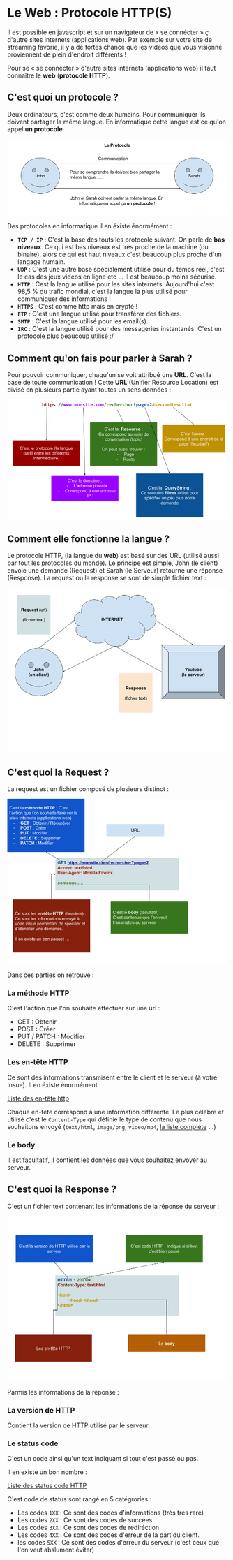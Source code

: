 # Le Web : Protocole HTTP(S)

Il est possible en javascript et sur un navigateur de « se connécter » ç d'autre sites internets (applications web). Par exemple sur votre site de streaming favorie, il y a de fortes chance que les videos que vous visionné proviennent de plein d'endroit différents !

Pour se « se connécter » d'autre sites internets (applications web) il faut connaître le **web** (**protocole HTTP**).

## C'est quoi un protocole ?

Deux ordinateurs, c'est comme deux humains. Pour communiquer ils doivent partager la même langue. En informatique cette langue est ce qu'on appel **un protocole**

![Protocole](../images/Protocole.png)

Des protocoles en informatique il en éxiste énormément :

- **`TCP / IP`** : C'est la base des touts les protocole suivant. On parle de **bas niveaux**. Ce qui est bas niveaux est très proche de la machine (du binaire), alors ce qui est haut niveaux c'est beaucoup plus proche d'un langage humain.
- **`UDP`** : C'est une autre base spécialement utilisé pour du temps réel, c'est le cas des jeux videos en ligne etc ... Il est beaucoup moins sécurisé.
- **`HTTP`** : Cest la langue utilisé pour les sites internets. Aujourd'hui c'est 98,5 % du trafic mondial, c'est la langue la plus utilisé pour communiquer des informations !
- **`HTTPS`** : C'est comme http mais en crypté !
- **`FTP`** : C'est une langue utilisé pour transférer des fichiers.
- **`SMTP`** : C'est la langue utilisé pour les email(s).
- **`IRC`** : C'est la langue utilisé pour des messageries instantanés. C'est un protocole plus beaucoup utilisé :/

## Comment qu'on fais pour parler à Sarah ?

Pour pouvoir communiquer, chaqu'un se voit attribué une **URL**. C'est la base de toute communication ! Cette **URL** (Unifier Resource Location) est divisé en plusieurs partie ayant toutes un sens données :

![url](../images/URL.png)

## Comment elle fonctionne la langue ?

Le protocole HTTP, (la langue du **web**) est basé sur des URL (utilisé aussi par tout les protocoles du monde). Le principe est simple, John (le client) envoie une demande (Request) et Sarah (le Serveur) retourne une réponse (Response). La request ou la response se sont de simple fichier text :

![HTTP](../images/HTTP.png)

## C'est quoi la **Request** ?

La request est un fichier composé de plusieurs distinct :

![request](../images/La%20Request.png)

Dans ces parties on retrouve :

### La méthode HTTP

C'est l'action que l'on souhaite éfféctuer sur une url :

- GET : Obtenir
- POST : Créer
- PUT / PATCH : Modifier
- DELETE : Supprimer

### Les en-tête HTTP

Ce sont des informations transmisent entre le client et le serveur (à votre insue). Il en éxiste énormément :

[Liste des en-tête http](https://en.wikipedia.org/wiki/List_of_HTTP_header_fields)

Chaque en-tête correspond à une information différente. Le plus célébre et utilisé c'est le `Content-Type` qui définie le type de contenu que nous souhaitons envoyé (`text/html`, `image/png`, `video/mp4`, [la liste compléte](https://en.wikipedia.org/wiki/Media_type) ...)

### Le body

Il est facultatif, il contient les données que vous souhaitez envoyer au serveur.

## C'est quoi la **Response** ?

C'est un fichier text contenant les informations de la réponse du serveur :

![Response](../images/La%20Response.png)

Parmis les informations de la réponse :

### La version de HTTP

Contient la version de HTTP utilisé par le serveur.

### Le status code

C'est un code ainsi qu'un text indiquant si tout c'est passé ou pas.

Il en existe un bon nombre :

[Liste des status code HTTP](https://en.wikipedia.org/wiki/List_of_HTTP_status_codes)

C'est code de status sont rangé en 5 catégrories :

- Les codes `1XX` : Ce sont des codes d'informations (très très rare)
- Les codes `2XX` : Ce sont des codes de succées
- Les codes `3XX` : Ce sont des codes de rediréction
- Les codes `4XX` : Ce sont des codes d'erreur de la part du client.
- les codes `5XX` : Ce sont des codes d'erreur du serveur (c'est ceux que l'on veut abslument éviter)
